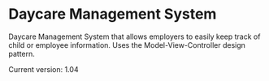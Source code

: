 Daycare Management System
=======

Daycare Management System that allows employers to easily keep track of child or employee information. Uses the Model-View-Controller design pattern.

Current version: 1.04
